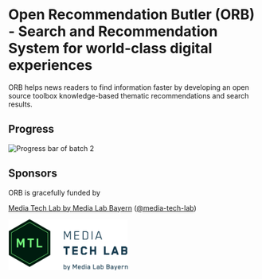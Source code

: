 # Open Recommendation Butler (ORB) - Search and Recommendation System for world-class digital experiences
ORB helps news readers to find information faster by developing an open source toolbox knowledge-based thematic recommendations and search results.

## Progress

<img src="https://media-tech-lab.github.io/images/progress-batch-2.png" width="250" title="Progress bar of batch 2">

## Sponsors

ORB is gracefully funded by

<a href="https://media-tech-lab.com">Media Tech Lab by Media Lab Bayern</a> (<a href="https://github.com/media-tech-lab">@media-tech-lab</a>)

<a href="https://media-tech-lab.com">
    <img src="https://raw.githubusercontent.com/media-tech-lab/.github/main/assets/mtl-powered-by.png" width="240" title="Media Tech Lab powered by logo">
</a>
